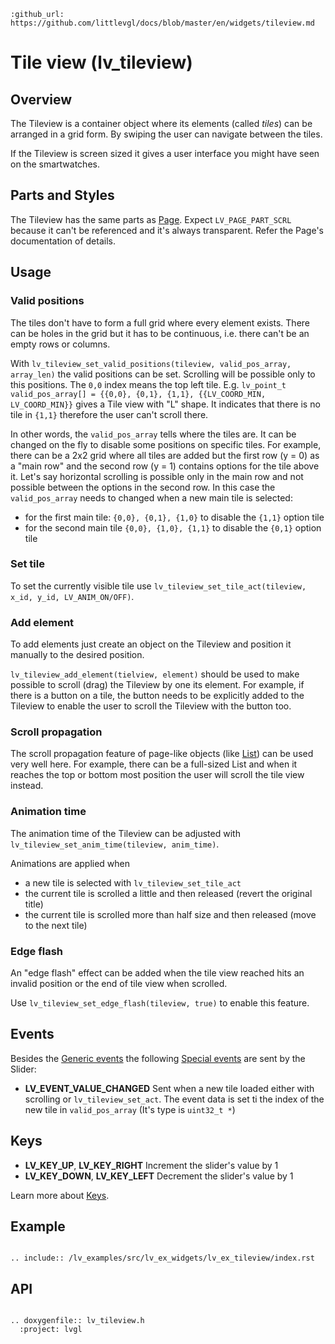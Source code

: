 ```eval_rst
:github_url: https://github.com/littlevgl/docs/blob/master/en/widgets/tileview.md
```
# Tile view (lv_tileview)

## Overview

The Tileview is a container object where its elements (called *tiles*) can be arranged in a grid form. 
By swiping the user can navigate between the tiles. 

If the Tileview is screen sized it gives a user interface you might have seen on the smartwatches.

## Parts and Styles


The Tileview has the same parts as [Page](/widgets/page). 
Expect `LV_PAGE_PART_SCRL` because it can't be referenced and it's always transparent.
Refer the Page's documentation of details.

## Usage

### Valid positions

The tiles don't have to form a full grid where every element exists. 
There can be holes in the grid but it has to be continuous, i.e. there can't be an empty rows or columns. 

With `lv_tileview_set_valid_positions(tileview, valid_pos_array, array_len)` the valid positions can be set. 
Scrolling will be possible only to this positions. 
The `0,0` index means the top left tile. 
E.g. `lv_point_t valid_pos_array[] = {{0,0}, {0,1}, {1,1}, {{LV_COORD_MIN, LV_COORD_MIN}}` gives a Tile view with "L" shape. 
It indicates that there is no tile in `{1,1}` therefore the user can't scroll there.

In other words, the `valid_pos_array` tells where the tiles are. 
It can be changed on the fly to disable some positions on specific tiles. 
For example, there can be a 2x2 grid where all tiles are added but the first row (y = 0) as a  "main row" and the second row (y = 1) contains options for the tile above it. 
Let's say horizontal scrolling is possible only in the main row and not possible between the options in the second row. In this case the `valid_pos_array` needs to changed when a new main tile is selected:
- for the first main tile: `{0,0}, {0,1}, {1,0}` to disable the `{1,1}` option tile
- for the second main tile `{0,0}, {1,0}, {1,1}` to disable the `{0,1}` option tile

### Set tile

To set the currently visible tile use `lv_tileview_set_tile_act(tileview, x_id, y_id, LV_ANIM_ON/OFF)`. 


### Add element

To add elements just create an object on the Tileview and position it manually to the desired position.

`lv_tileview_add_element(tielview, element)` should be used to make possible to scroll (drag) the Tileview by one its element.
For example, if there is a button on a tile, the button needs to be explicitly added to the Tileview to enable the user to scroll the Tileview with the button too.


### Scroll propagation
The scroll propagation feature of page-like objects (like [List](/widgets/list)) can be used very well here. 
For example, there can be a full-sized List and when it reaches the top or bottom most position the user will scroll the tile view instead.


### Animation time

The animation time of the Tileview can be adjusted with `lv_tileview_set_anim_time(tileview, anim_time)`.

Animations are applied when
- a new tile is selected with `lv_tileview_set_tile_act`
- the current tile is scrolled a little and then released (revert the original title)
- the current tile is scrolled more than half size and then released (move to the next tile)

### Edge flash

An "edge flash" effect can be added when the tile view reached hits an invalid position or the end of tile view when scrolled.

Use `lv_tileview_set_edge_flash(tileview, true)` to enable this feature.

## Events
Besides the [Generic events](/overview/event.html#generic-events) the following [Special events](/overview/event.html#special-events) are sent by the Slider:
- **LV_EVENT_VALUE_CHANGED** Sent when a new tile loaded either with scrolling or `lv_tileview_set_act`. The event data is set ti the index of the new tile in `valid_pos_array` (It's type is `uint32_t *`)

## Keys
- **LV_KEY_UP**, **LV_KEY_RIGHT** Increment the slider's value by 1
- **LV_KEY_DOWN**, **LV_KEY_LEFT** Decrement the slider's value by 1

Learn more about [Keys](/overview/indev).

## Example


```eval_rst

.. include:: /lv_examples/src/lv_ex_widgets/lv_ex_tileview/index.rst

```


## API 

```eval_rst

.. doxygenfile:: lv_tileview.h
  :project: lvgl
        
```
